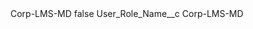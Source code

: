 <?xml version="1.0" encoding="UTF-8"?>
<CustomMetadata xmlns="http://soap.sforce.com/2006/04/metadata" xmlns:xsi="http://www.w3.org/2001/XMLSchema-instance" xmlns:xsd="http://www.w3.org/2001/XMLSchema">
    <label>Corp-LMS-MD</label>
    <protected>false</protected>
    <values>
        <field>User_Role_Name__c</field>
        <value xsi:type="xsd:string">Corp-LMS-MD</value>
    </values>
</CustomMetadata>
